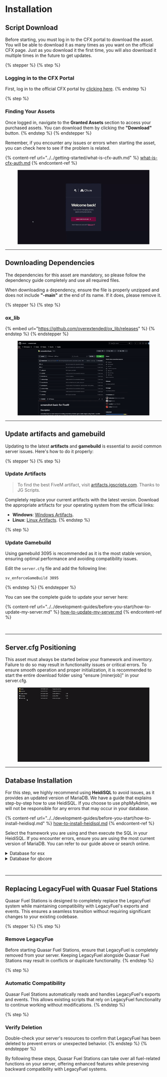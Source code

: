 # Installation

## Script Download

Before starting, you must log in to the CFX portal to download the asset. You will be able to download it as many times as you want on the official CFX page. Just as you download it the first time, you will also download it multiple times in the future to get updates.

{% stepper %}
{% step %}
### Logging in to the CFX Portal

First, log in to the official CFX portal by [clicking here](https://portal.cfx.re/assets/granted-assets).
{% endstep %}

{% step %}
### Finding Your Assets

Once logged in, navigate to the **Granted Assets** section to access your purchased assets. You can download them by clicking the **"Download"** button.
{% endstep %}
{% endstepper %}

Remember, if you encounter any issues or errors when starting the asset, you can check here to see if the problem is related.

{% content-ref url="../../getting-started/what-is-cfx-auth.md" %}
[what-is-cfx-auth.md](../../getting-started/what-is-cfx-auth.md)
{% endcontent-ref %}

<div data-full-width="false"><figure><img src="../../.gitbook/assets/ezgif-5-f03822751d.gif" alt=""><figcaption></figcaption></figure></div>

***

## Downloading Dependencies

The dependencies for this asset are mandatory, so please follow the dependency guide completely and use all required files.

When downloading a dependency, ensure the file is properly unzipped and does not include **"-main"** at the end of its name. If it does, please remove it.

{% stepper %}
{% step %}
### ox\_lib

{% embed url="https://github.com/overextended/ox_lib/releases" %}
{% endstep %}
{% endstepper %}

<figure><img src="../../.gitbook/assets/ezgif-5-ee6f842765 (1).gif" alt=""><figcaption></figcaption></figure>

***

## Update artifacts and gamebuild

Updating to the latest **artifacts** and **gamebuild** is essential to avoid common server issues. Here's how to do it properly:

{% stepper %}
{% step %}
### Update Artifacts

> To find the best FiveM artifact, visit [artifacts.jgscripts.com](https://artifacts.jgscripts.com). Thanks to JG Scripts.

Completely replace your current artifacts with the latest version. Download the appropriate artifacts for your operating system from the official links:

* **Windows**: [Windows Artifacts](https://runtime.fivem.net/artifacts/fivem/build_server_windows/master/).
* **Linux**: [Linux Artifacts](https://runtime.fivem.net/artifacts/fivem/build_proot_linux/master/).
{% endstep %}

{% step %}
### Update Gamebuild

Using gamebuild 3095 is recommended as it is the most stable version, ensuring optimal performance and avoiding compatibility issues.

Edit the `server.cfg` file and add the following line:

```plaintext
sv_enforceGameBuild 3095
```
{% endstep %}
{% endstepper %}

You can see the complete guide to update your server here:

{% content-ref url="../../development-guides/before-you-start/how-to-update-my-server.md" %}
[how-to-update-my-server.md](../../development-guides/before-you-start/how-to-update-my-server.md)
{% endcontent-ref %}

<figure><img src="../../.gitbook/assets/ezgif-2-2221374386.gif" alt=""><figcaption></figcaption></figure>

***

## Server.cfg Positioning

This asset must always be started below your framework and inventory. Failure to do so may result in functionality issues or critical errors. To ensure smooth operation and proper initialization, it is recommended to start the entire download folder using "ensure \[minerjob]" in your server.cfg.

<figure><img src="../../.gitbook/assets/ezgif-7-18d691812a.gif" alt=""><figcaption></figcaption></figure>

***

## **Database Installation**

For this step, we highly recommend using **HeidiSQL** to avoid issues, as it provides an updated version of MariaDB. We have a guide that explains step-by-step how to use HeidiSQL. If you choose to use phpMyAdmin, we will not be responsible for any errors that may occur in your database.

{% content-ref url="../../development-guides/before-you-start/how-to-install-heidisql.md" %}
[how-to-install-heidisql.md](../../development-guides/before-you-start/how-to-install-heidisql.md)
{% endcontent-ref %}

Select the framework you are using and then execute the SQL in your HeidiSQL. If you encounter errors, ensure you are using the most current version of MariaDB. You can refer to our guide above or search online.

<details>

<summary>Database for esx</summary>

```sql
INSERT INTO `jobs` (name, label) VALUES
    ('miner','Miner')
;

INSERT INTO `job_grades` (job_name, grade, name, label, salary, skin_male, skin_female) VALUES
    ('miner',0,'novice','Novice',10,'{}','{}')
;

CREATE TABLE IF NOT EXISTS `qs_miner` (
    `identifier` VARCHAR(46) NOT NULL COLLATE 'utf8mb4_general_ci',
    `level` INT(10) UNSIGNED NOT NULL DEFAULT '1',
    `experience` INT(10) UNSIGNED NOT NULL DEFAULT '0',
    `total_experience` INT(10) UNSIGNED NOT NULL DEFAULT '0',
    `total_earnings` INT(10) UNSIGNED NOT NULL DEFAULT '0',
    `season_experience` INT(10) UNSIGNED NOT NULL DEFAULT '0',
    `season_earnings` INT(10) UNSIGNED NOT NULL DEFAULT '0',
    `daily_experience` INT(10) UNSIGNED NOT NULL DEFAULT '0',
    `daily_earnings` INT(10) UNSIGNED NOT NULL DEFAULT '0',
    PRIMARY KEY (`identifier`) USING BTREE
)
ENGINE=InnoDB
COLLATE='utf8mb4_general_ci'
;

CREATE TABLE IF NOT EXISTS `qs_miner_resets` (
    `identifier` VARCHAR(46) NOT NULL COLLATE 'utf8mb4_general_ci',
    `last_daily_reset` DATETIME NOT NULL DEFAULT CURRENT_TIMESTAMP,
    `last_season_reset` DATETIME NOT NULL DEFAULT CURRENT_TIMESTAMP,
    PRIMARY KEY (`identifier`) USING BTREE
)
ENGINE=InnoDB
COLLATE='utf8mb4_general_ci'
;

CREATE TABLE IF NOT EXISTS `qs_miner_rewards` (
    id INT AUTO_INCREMENT PRIMARY KEY,
    identifier VARCHAR(255) NOT NULL,
    reward_type VARCHAR(50) NOT NULL,
    reward_amount INT NOT NULL
)
ENGINE=InnoDB
COLLATE='utf8mb4_general_ci'
;

CREATE TABLE IF NOT EXISTS `qs_miner_leaderboard_winners` (
    id INT AUTO_INCREMENT PRIMARY KEY,
    position INT NOT NULL,
    identifier VARCHAR(255) NOT NULL,
    reward_amount INT NOT NULL,
    reward_type VARCHAR(10) NOT NULL,
    UNIQUE KEY (position, reward_type)
)
ENGINE=InnoDB
COLLATE='utf8mb4_general_ci'
;
```

</details>

<details>

<summary>Database for qbcore</summary>

```sql
CREATE TABLE IF NOT EXISTS `qs_miner` (
    `identifier` VARCHAR(46) NOT NULL COLLATE 'utf8mb4_general_ci',
    `level` INT(10) UNSIGNED NOT NULL DEFAULT '1',
    `experience` INT(10) UNSIGNED NOT NULL DEFAULT '0',
    `total_experience` INT(10) UNSIGNED NOT NULL DEFAULT '0',
    `total_earnings` INT(10) UNSIGNED NOT NULL DEFAULT '0',
    `season_experience` INT(10) UNSIGNED NOT NULL DEFAULT '0',
    `season_earnings` INT(10) UNSIGNED NOT NULL DEFAULT '0',
    `daily_experience` INT(10) UNSIGNED NOT NULL DEFAULT '0',
    `daily_earnings` INT(10) UNSIGNED NOT NULL DEFAULT '0',
    PRIMARY KEY (`identifier`) USING BTREE
)
ENGINE=InnoDB
COLLATE='utf8mb4_general_ci'
;

CREATE TABLE IF NOT EXISTS `qs_miner_resets` (
    `identifier` VARCHAR(46) NOT NULL COLLATE 'utf8mb4_general_ci',
    `last_daily_reset` DATETIME NOT NULL DEFAULT CURRENT_TIMESTAMP,
    `last_season_reset` DATETIME NOT NULL DEFAULT CURRENT_TIMESTAMP,
    PRIMARY KEY (`identifier`) USING BTREE
)
ENGINE=InnoDB
COLLATE='utf8mb4_general_ci'
;

CREATE TABLE IF NOT EXISTS `qs_miner_rewards` (
    id INT AUTO_INCREMENT PRIMARY KEY,
    identifier VARCHAR(255) NOT NULL,
    reward_type VARCHAR(50) NOT NULL,
    reward_amount INT NOT NULL
)
ENGINE=InnoDB
COLLATE='utf8mb4_general_ci'
;

CREATE TABLE IF NOT EXISTS `qs_miner_leaderboard_winners` (
    id INT AUTO_INCREMENT PRIMARY KEY,
    position INT NOT NULL,
    identifier VARCHAR(255) NOT NULL,
    reward_amount INT NOT NULL,
    reward_type VARCHAR(10) NOT NULL,
    UNIQUE KEY (position, reward_type)
)
ENGINE=InnoDB
COLLATE='utf8mb4_general_ci'
;
```

</details>

<figure><img src="../../.gitbook/assets/ezgif-7-08fed20fdc (1).gif" alt=""><figcaption></figcaption></figure>

***

## Replacing LegacyFuel with Quasar Fuel Stations

Quasar Fuel Stations is designed to completely replace the LegacyFuel system while maintaining compatibility with LegacyFuel's exports and events. This ensures a seamless transition without requiring significant changes to your existing codebase.

{% stepper %}
{% step %}
### **Remove LegacyFue**

Before starting Quasar Fuel Stations, ensure that LegacyFuel is completely removed from your server. Keeping LegacyFuel alongside Quasar Fuel Stations may result in conflicts or duplicate functionality.
{% endstep %}

{% step %}
### **Automatic Compatibility**

Quasar Fuel Stations automatically reads and handles LegacyFuel's exports and events. This allows existing scripts that rely on LegacyFuel functionality to continue working without modifications.
{% endstep %}

{% step %}
### **Verify Deletion**

Double-check your server's resources to confirm that LegacyFuel has been deleted to prevent errors or unexpected behavior.
{% endstep %}
{% endstepper %}

By following these steps, Quasar Fuel Stations can take over all fuel-related functions on your server, offering enhanced features while preserving backward compatibility with LegacyFuel systems.
